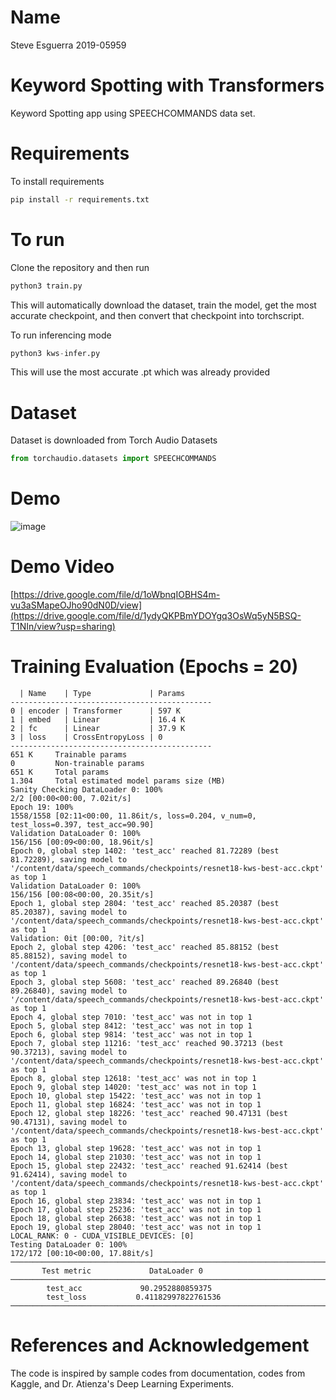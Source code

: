 # Name
Steve Esguerra
2019-05959

# Keyword Spotting with Transformers
Keyword Spotting app using SPEECHCOMMANDS data set.

# Requirements

To install requirements
```bash
pip install -r requirements.txt
```

# To run 

Clone the repository and then run 
```python
python3 train.py
```
This will automatically download the dataset, train the model, get the most accurate checkpoint, and then convert that checkpoint into torchscript.

To run inferencing mode
```python
python3 kws-infer.py
```
This will use the most accurate .pt which was already provided


# Dataset
Dataset is downloaded from Torch Audio Datasets

```python
from torchaudio.datasets import SPEECHCOMMANDS
```

# Demo

![image](https://user-images.githubusercontent.com/52521318/171010173-ffbf06e3-d754-46e4-9885-3ad4b83deea9.png)

# Demo Video

[https://drive.google.com/file/d/1oWbnqIOBHS4m-vu3aSMapeOJho90dN0D/view](https://drive.google.com/file/d/1ydyQKPBmYDOYgq3OsWq5yN5BSQ-T1NIn/view?usp=sharing)

# Training Evaluation (Epochs = 20)

```
  | Name    | Type             | Params
---------------------------------------------
0 | encoder | Transformer      | 597 K 
1 | embed   | Linear           | 16.4 K
2 | fc      | Linear           | 37.9 K
3 | loss    | CrossEntropyLoss | 0     
---------------------------------------------
651 K     Trainable params
0         Non-trainable params
651 K     Total params
1.304     Total estimated model params size (MB)
Sanity Checking DataLoader 0: 100%
2/2 [00:00<00:00, 7.02it/s]
Epoch 19: 100%
1558/1558 [02:11<00:00, 11.86it/s, loss=0.204, v_num=0, test_loss=0.397, test_acc=90.90]
Validation DataLoader 0: 100%
156/156 [00:09<00:00, 18.96it/s]
Epoch 0, global step 1402: 'test_acc' reached 81.72289 (best 81.72289), saving model to '/content/data/speech_commands/checkpoints/resnet18-kws-best-acc.ckpt' as top 1
Validation DataLoader 0: 100%
156/156 [00:08<00:00, 20.35it/s]
Epoch 1, global step 2804: 'test_acc' reached 85.20387 (best 85.20387), saving model to '/content/data/speech_commands/checkpoints/resnet18-kws-best-acc.ckpt' as top 1
Validation: 0it [00:00, ?it/s]
Epoch 2, global step 4206: 'test_acc' reached 85.88152 (best 85.88152), saving model to '/content/data/speech_commands/checkpoints/resnet18-kws-best-acc.ckpt' as top 1
Epoch 3, global step 5608: 'test_acc' reached 89.26840 (best 89.26840), saving model to '/content/data/speech_commands/checkpoints/resnet18-kws-best-acc.ckpt' as top 1
Epoch 4, global step 7010: 'test_acc' was not in top 1
Epoch 5, global step 8412: 'test_acc' was not in top 1
Epoch 6, global step 9814: 'test_acc' was not in top 1
Epoch 7, global step 11216: 'test_acc' reached 90.37213 (best 90.37213), saving model to '/content/data/speech_commands/checkpoints/resnet18-kws-best-acc.ckpt' as top 1
Epoch 8, global step 12618: 'test_acc' was not in top 1
Epoch 9, global step 14020: 'test_acc' was not in top 1
Epoch 10, global step 15422: 'test_acc' was not in top 1
Epoch 11, global step 16824: 'test_acc' was not in top 1
Epoch 12, global step 18226: 'test_acc' reached 90.47131 (best 90.47131), saving model to '/content/data/speech_commands/checkpoints/resnet18-kws-best-acc.ckpt' as top 1
Epoch 13, global step 19628: 'test_acc' was not in top 1
Epoch 14, global step 21030: 'test_acc' was not in top 1
Epoch 15, global step 22432: 'test_acc' reached 91.62414 (best 91.62414), saving model to '/content/data/speech_commands/checkpoints/resnet18-kws-best-acc.ckpt' as top 1
Epoch 16, global step 23834: 'test_acc' was not in top 1
Epoch 17, global step 25236: 'test_acc' was not in top 1
Epoch 18, global step 26638: 'test_acc' was not in top 1
Epoch 19, global step 28040: 'test_acc' was not in top 1
LOCAL_RANK: 0 - CUDA_VISIBLE_DEVICES: [0]
Testing DataLoader 0: 100%
172/172 [00:10<00:00, 17.88it/s]
────────────────────────────────────────────────────────────────────────────────────────────────────────────────────────
       Test metric             DataLoader 0
────────────────────────────────────────────────────────────────────────────────────────────────────────────────────────
        test_acc             90.2952880859375
        test_loss           0.41182997822761536
────────────────────────────────────────────────────────────────────────────────────────────────────────────────────────
```
 
# References and Acknowledgement
The code is inspired by sample codes from documentation, codes from Kaggle, and Dr. Atienza's Deep Learning Experiments.
